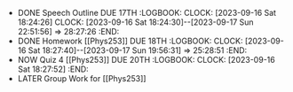 - DONE Speech Outline DUE 17TH
  :LOGBOOK:
  CLOCK: [2023-09-16 Sat 18:24:26]
  CLOCK: [2023-09-16 Sat 18:24:30]--[2023-09-17 Sun 22:51:56] =>  28:27:26
  :END:
- DONE Homework [[Phys253]] DUE 18TH
  :LOGBOOK:
  CLOCK: [2023-09-16 Sat 18:27:40]--[2023-09-17 Sun 19:56:31] =>  25:28:51
  :END:
- NOW Quiz 4 [[Phys253]] DUE 20TH
  :LOGBOOK:
  CLOCK: [2023-09-16 Sat 18:27:52]
  :END:
- LATER Group Work for [[Phys253]]